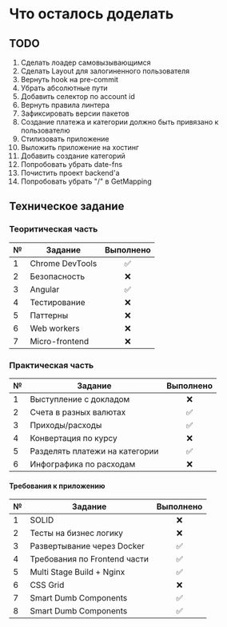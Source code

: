 # Что осталось доделать

## TODO
1. Сделать лоадер самовызывающимся
2. Сделать Layout для залогиненного пользователя
3. Вернуть hook на pre-commit
4. Убрать абсолютные пути
5. Добавить селектор по account id
6. Вернуть правила линтера
7. Зафиксировать версии пакетов
8. Создание платежа и категории должно быть привязано к пользователю
9. Стилизовать приложение
10. Выложить приложение на хостинг
11. Добавить создание категорий
12. Попробовать убрать date-fns
13. Почистить проект backend'а
14. Попробовать убрать "/" в GetMapping

## Техническое задание
### Теоритическая часть
 |  №  | Задание              | Выполнено            |
 | --- | -------------------- | :------------------: |
 |  1  | Chrome DevTools      | :white_check_mark: |
 |  2  | Безопасность         | :x:                |
 |  3  | Angular              | :white_check_mark: |
 |  4  | Тестирование         | :x:                |
 |  5  | Паттерны             | :x:                |
 |  6  | Web workers          | :x:                |
 |  7  | Micro-frontend       | :x:                |

### Практическая часть
 |  №  | Задание                        | Выполнено            |
 | --- | ------------------------------ | :------------------: |
 |  1  | Выступление с докладом         | :x:                |
 |  2  | Счета в разных валютах         | :white_check_mark: |
 |  3  | Приходы/расходы                | :white_check_mark: |
 |  4  | Конвертация по курсу           | :x:                |
 |  5  | Разделять платежи на категории | :white_check_mark: |
 |  6  | Инфографика по расходам        | :x:                |

#### Требования к приложению
 |  №  | Задание                        | Выполнено            |
 | --- | ------------------------------ | :------------------: |
 |  1  | SOLID                          | :x:                |
 |  2  | Тесты на бизнес логику         | :x:                |
 |  3  | Развертывание через Docker     | :white_check_mark: |
 |  4  | Требования по Frontend части   | :white_check_mark: |
 |  5  | Multi Stage Build + Nginx      | :white_check_mark: |
 |  6  | CSS Grid                       | :x:                |
 |  7  | Smart Dumb Components          | :white_check_mark: |
 |  8  | Smart Dumb Components          | :white_check_mark: |
